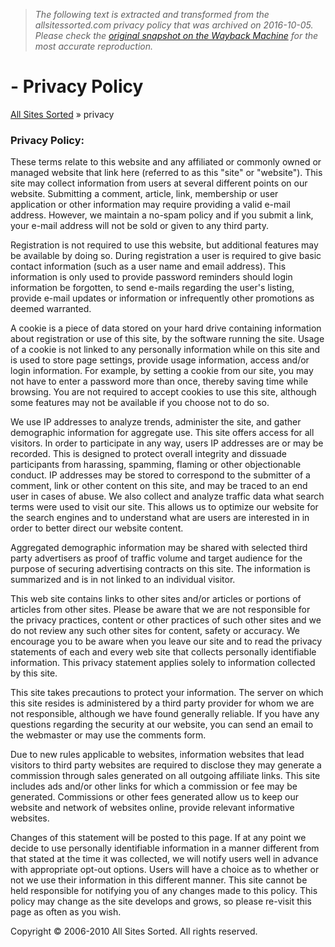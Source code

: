 > *The following text is extracted and transformed from the allsitessorted.com privacy policy that was archived on 2016-10-05. Please check the [original snapshot on the Wayback Machine](https://web.archive.org/web/20161005170443id_/http%3A//www.allsitessorted.com/privacy.php) for the most accurate reproduction.*

# - Privacy Policy

[All Sites Sorted](https://web.archive.org/) » privacy 

### Privacy Policy:

These terms relate to this website and any affiliated or commonly owned or managed website that link here (referred to as this "site" or "website"). This site may collect information from users at several different points on our website. Submitting a comment, article, link, membership or user application or other information may require providing a valid e-mail address. However, we maintain a no-spam policy and if you submit a link, your e-mail address will not be sold or given to any third party. 

Registration is not required to use this website, but additional features may be available by doing so. During registration a user is required to give basic contact information (such as a user name and email address). This information is only used to provide password reminders should login information be forgotten, to send e-mails regarding the user's listing, provide e-mail updates or information or infrequently other promotions as deemed warranted.

A cookie is a piece of data stored on your hard drive containing information about registration or use of this site, by the software running the site. Usage of a cookie is not linked to any personally information while on this site and is used to store page settings, provide usage information, access and/or login information. For example, by setting a cookie from our site, you may not have to enter a password more than once, thereby saving time while browsing. You are not required to accept cookies to use this site, although some features may not be available if you choose not to do so.

We use IP addresses to analyze trends, administer the site, and gather demographic information for aggregate use. This site offers access for all visitors. In order to participate in any way, users IP addresses are or may be recorded. This is designed to protect overall integrity and dissuade participants from harassing, spamming, flaming or other objectionable conduct. IP addresses may be stored to correspond to the submitter of a comment, link or other content on this site, and may be traced to an end user in cases of abuse. We also collect and analyze traffic data what search terms were used to visit our site. This allows us to optimize our website for the search engines and to understand what are users are interested in in order to better direct our website content. 

Aggregated demographic information may be shared with selected third party advertisers as proof of traffic volume and target audience for the purpose of securing advertising contracts on this site. The information is summarized and is in not linked to an individual visitor.

This web site contains links to other sites and/or articles or portions of articles from other sites. Please be aware that we are not responsible for the privacy practices, content or other practices of such other sites and we do not review any such other sites for content, safety or accuracy. We encourage you to be aware when you leave our site and to read the privacy statements of each and every web site that collects personally identifiable information. This privacy statement applies solely to information collected by this site.

This site takes precautions to protect your information. The server on which this site resides is administered by a third party provider for whom we are not responsible, although we have found generally reliable. If you have any questions regarding the security at our website, you can send an email to the webmaster or may use the comments form.

Due to new rules applicable to websites, information websites that lead visitors to third party websites are required to disclose they may generate a commission through sales generated on all outgoing affiliate links. This site includes ads and/or other links for which a commission or fee may be generated. Commissions or other fees generated allow us to keep our website and network of websites online, provide relevant informative websites.

Changes of this statement will be posted to this page. If at any point we decide to use personally identifiable information in a manner different from that stated at the time it was collected, we will notify users well in advance with appropriate opt-out options. Users will have a choice as to whether or not we use their information in this different manner. This site cannot be held responsible for notifying you of any changes made to this policy. This policy may change as the site develops and grows, so please re-visit this page as often as you wish.

Copyright © 2006-2010 All Sites Sorted. All rights reserved.
